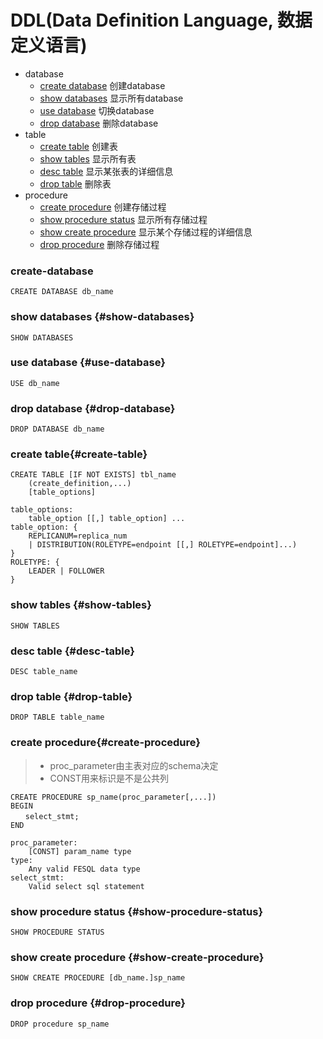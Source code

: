 # DDL(Data Definition Language, 数据定义语言)

- database
  - [create database](#create-database) 创建database
  - [show databases](#show-databases) 显示所有database
  - [use database](#use-database) 切换database
  - [drop database](#drop-database) 删除database
- table 
  - [create table](#create-table) 创建表
  - [show tables](#show-tables) 显示所有表
  - [desc table](#desc-table) 显示某张表的详细信息
  - [drop table](#drop-table) 删除表
- procedure
  - [create procedure](#create-procedure) 创建存储过程
  - [show procedure status](#show-procedure-status) 显示所有存储过程
  - [show create procedure](#show-create-procedure) 显示某个存储过程的详细信息
  - [drop procedure](#drop-procedure) 删除存储过程

### create-database
```
CREATE DATABASE db_name
```


### show databases {#show-databases}
```
SHOW DATABASES
```

### use database {#use-database}
```
USE db_name
```


### drop database {#drop-database}
```
DROP DATABASE db_name
```


### create table{#create-table}

```
CREATE TABLE [IF NOT EXISTS] tbl_name
    (create_definition,...)
    [table_options]
  
table_options:
    table_option [[,] table_option] ...
table_option: {
    REPLICANUM=replica_num
    | DISTRIBUTION(ROLETYPE=endpoint [[,] ROLETYPE=endpoint]...)
}
ROLETYPE: {
    LEADER | FOLLOWER
}
```

### show tables {#show-tables}

```
SHOW TABLES
```


### desc table {#desc-table}

```
DESC table_name
```


### drop table {#drop-table}
```
DROP TABLE table_name
```


### create procedure{#create-procedure}
> - proc_parameter由主表对应的schema决定
> - CONST用来标识是不是公共列

```
CREATE PROCEDURE sp_name(proc_parameter[,...])
BEGIN
　　select_stmt;
END
 
proc_parameter:
    [CONST] param_name type
type:
    Any valid FESQL data type
select_stmt:
    Valid select sql statement
```


### show procedure status {#show-procedure-status}

```
SHOW PROCEDURE STATUS
```


### show create procedure {#show-create-procedure}

```
SHOW CREATE PROCEDURE [db_name.]sp_name
```


### drop procedure {#drop-procedure}
```
DROP procedure sp_name
```
